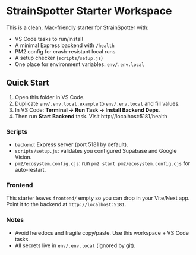 # StrainSpotter Starter Workspace

This is a clean, Mac-friendly starter for StrainSpotter with:
- VS Code tasks to run/install
- A minimal Express backend with `/health`
- PM2 config for crash-resistant local runs
- A setup checker (`scripts/setup.js`)
- One place for environment variables: `env/.env.local`

## Quick Start

1) Open this folder in VS Code.
2) Duplicate `env/.env.local.example` to `env/.env.local` and fill values.
3) In VS Code: **Terminal → Run Task → Install Backend Deps**.
4) Then run **Start Backend** task. Visit http://localhost:5181/health

### Scripts

- `backend`: Express server (port 5181 by default).
- `scripts/setup.js`: validates you configured Supabase and Google Vision.
- `pm2/ecosystem.config.cjs`: run `pm2 start pm2/ecosystem.config.cjs` for auto-restart.

### Frontend

This starter leaves `frontend/` empty so you can drop in your Vite/Next app.
Point it to the backend at `http://localhost:5181`.

### Notes

- Avoid heredocs and fragile copy/paste. Use this workspace + VS Code tasks.
- All secrets live in `env/.env.local` (ignored by git).
